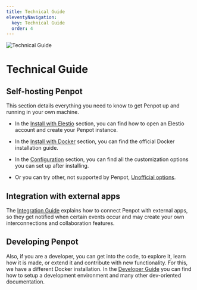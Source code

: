 ```yaml
---
title: Technical Guide
eleventyNavigation:
  key: Technical Guide
  order: 4
---
```


<div class="main-illus">
  <img src="/img/home-techguide.png" alt="Technical Guide" border="0">
</div>

# Technical Guide

## Self-hosting Penpot

This section details everything you need to know to get Penpot up and running in your own
machine.

* In the [Install with Elestio][1] section, you can find how to open an Elestio account and create your Penpot instance.

* In the [Install with Docker][2] section, you can find the official Docker installation guide.

* In the [Configuration][3] section, you can find all the customization options you can set up after installing.

* Or you can try other, not supported by Penpot, [Unofficial options][4].

## Integration with external apps

The [Integration Guide][5] explains how to connect Penpot with external apps, so they get notified
when certain events occur and may create your own interconnections and collaboration features.
## Developing Penpot

Also, if you are a developer, you can get into the code, to explore it, learn how it is made, or extend it and contribute with new functionality. For this, we have a different Docker installation.
In the [Developer Guide][6] you can find how to setup a development environment and many other dev-oriented documentation.

[1]: /technical-guide/getting-started/#install-with-elestio
[2]: /technical-guide/getting-started/#install-with-docker
[3]: /technical-guide/configuration/
[4]: /technical-guide/getting-started/#unofficial-self-host-options
[5]: /technical-guide/integration/
[6]: /technical-guide/developer/
